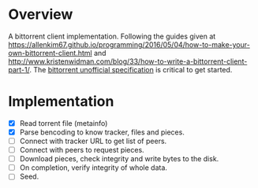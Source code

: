 # Overview
A bittorrent client implementation. Following the guides given at https://allenkim67.github.io/programming/2016/05/04/how-to-make-your-own-bittorrent-client.html and http://www.kristenwidman.com/blog/33/how-to-write-a-bittorrent-client-part-1/. The [bittorrent unofficial specification](https://wiki.theory.org/BitTorrentSpecification#Identification) is critical to get started.

# Implementation
- [x] Read torrent file (metainfo)
- [x] Parse bencoding to know tracker, files and pieces.
- [ ] Connect with tracker URL to get list of peers.
- [ ] Connect with peers to request pieces.
- [ ] Download pieces, check integrity and write bytes to the disk.
- [ ] On completion, verify integrity of whole data.
- [ ] Seed.
